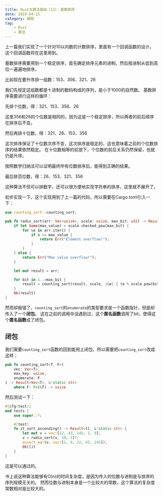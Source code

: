 ```yaml
---
title: Rust与算法基础（12）：基数排序
date: 2024-04-15
category: 编程
tag:
    - Rust
    - 算法
---
```


上一篇我们实现了一个针对10以内数的计数排序，里面有一个回调函数的设计。
这个回调函数将在这里用到。

基数排序需要用到一个稳定排序，首先确定排序元素的进制，然后按进制从低到高位一遍遍地排序。

比如现在要升序排一组数：153、356、321、26

我们先规定这组数都是十进制的数码构成的序列，是小于1000的自然数。
基数排序需要进行这样的循环：

先排个位数，得：321、153、356、26

这里356和26的个位数是相同的，因为这是一个稳定排序，所以两者的前后顺序在排序后不变。

然后再排十位数，得：321、26、153、356

这次排序保证了十位数次序不变，这次排序是稳定的，这也意味着之前的个位数排序的结果依然稳定。
在十位数相等的前提下，个位数的前后关系仍然保留，也就仍是升序。

按照数学归纳法可以证明最终所有位数排序后，能得到正确的结果。

最后排百位数，得：26、153、321、356

这种算法不但可以排数字，还可以很方便地实现字符串的排序，这里就不展开了。

初步实现一下，这个实现用到了上一篇的代码，所以需要在Cargo.toml引入一下：

```rust
use counting_sort::counting_sort;

pub fn radix_sort(arr: Vec<usize>, scale: usize, max_bit: u32) -> Result<Vec<usize>, &'static str> {
    if let Some(max_value) = scale.checked_pow(max_bit) {
        for &e in arr.iter() {
            if e >= max_value {
                return Err("Element overflow!");
            }
        }
    } else {
        return Err("Max value overflow!");
    }

    let mut result = arr;

    for bit in 1..=max_bit {
        result = counting_sort(result, scale, |&e| { (e % scale.pow(bit)) / scale.pow(bit - 1) })?;
    }
    Ok(result)
}
```

然而却报错了，`counting_sort`的`enumerate`的类型要求是一个函数指针，但是却传入了一个**闭包**。
这在之前的调用中没遇到过，这个**匿名函数**调用了bit，使得这个**匿名函数**成了闭包。

## 闭包

我们需要`counting_sort`函数的回到能用上闭包，所以需要把`counting_sort`改成这样：

```rust
pub fn counting_sort<T, F>(
    vec: Vec<T>,
    max_key: usize,
    enumerate: F 
) -> Result<Vec<T>, &'static str>
    where F: Fn(&T) -> usize
```

然后测试一下：

```rust
#[cfg(test)]
mod tests {
    use super::*;

    #[test]
    fn it_sort_ascending() -> Result<(), &'static str> {
        let mut v = vec![22, 43, 145, 1, 9];
        v = radix_sort(v, 10, 3)?;
        assert_eq!(v, vec![1, 9, 22, 43, 145]);
        Ok(())
    }
}
```

这是可以通过的。

书上说这种算法能够有O(n)的时间复杂度，是因为传入的位数与进制是与排序的序列规模无关的。
然而位数与进制本身是一个比较大的常数，这个算法的复杂度常数相对是比较大的。